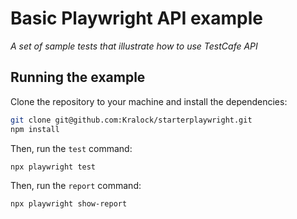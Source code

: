# Basic Playwright API example

*A set of sample tests that illustrate how to use TestCafe API*

## Running the example

Clone the repository to your machine and install the dependencies:

```sh
git clone git@github.com:Kralock/starterplaywright.git
npm install
```

Then, run the `test` command:

```sh
npx playwright test
```

Then, run the `report` command:

```sh
npx playwright show-report
```
